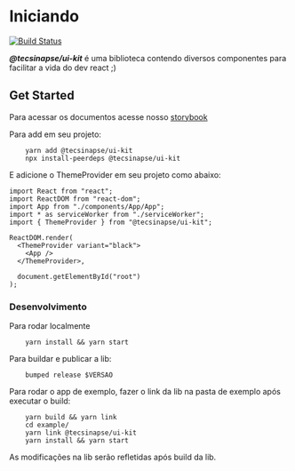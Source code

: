 # Iniciando

[![Build Status](https://travis-ci.org/tecsinapse/ui-kit.svg?branch=master)](https://travis-ci.org/tecsinapse/ui-kit)



***@tecsinapse/ui-kit*** é uma biblioteca contendo diversos componentes para facilitar a vida do dev react ;)

## Get Started

Para acessar os documentos acesse nosso [storybook](https://github.com/tecsinapse/ui-kit)

Para add em seu projeto:
```
    yarn add @tecsinapse/ui-kit
    npx install-peerdeps @tecsinapse/ui-kit
```

E adicione o ThemeProvider em seu projeto como abaixo:

```
import React from "react";
import ReactDOM from "react-dom";
import App from "./components/App/App";
import * as serviceWorker from "./serviceWorker";
import { ThemeProvider } from "@tecsinapse/ui-kit";

ReactDOM.render(
  <ThemeProvider variant="black">
    <App />
  </ThemeProvider>,

  document.getElementById("root")
);
```

### Desenvolvimento

Para rodar localmente
```
    yarn install && yarn start
```

Para buildar e publicar a lib:
```
    bumped release $VERSAO
```

Para rodar o app de exemplo, fazer o link da lib na pasta de exemplo após executar o build:
```
    yarn build && yarn link
    cd example/
    yarn link @tecsinapse/ui-kit
    yarn install && yarn start
```

As modificações na lib serão refletidas após build da lib.

